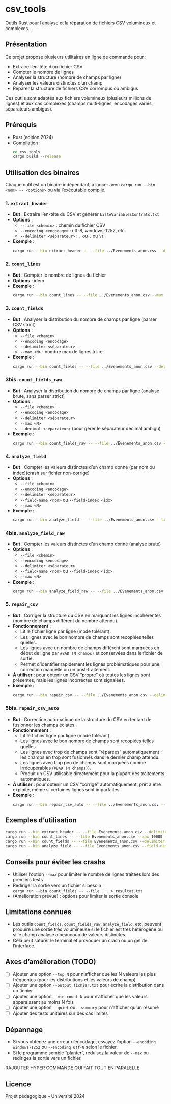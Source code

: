 # csv_tools

Outils Rust pour l’analyse et la réparation de fichiers CSV volumineux et complexes.

## Présentation

Ce projet propose plusieurs utilitaires en ligne de commande pour :
- Extraire l’en-tête d’un fichier CSV
- Compter le nombre de lignes
- Analyser la structure (nombre de champs par ligne)
- Analyser les valeurs distinctes d’un champ
- Réparer la structure de fichiers CSV corrompus ou ambigus

Ces outils sont adaptés aux fichiers volumineux (plusieurs millions de lignes) et aux cas complexes (champs multi-lignes, encodages variés, séparateurs ambigus).

## Prérequis

- Rust (edition 2024)
- Compilation :  
  ```sh
  cd csv_tools
  cargo build --release
  ```

## Utilisation des binaires

Chaque outil est un binaire indépendant, à lancer avec `cargo run --bin <nom> -- <options>` ou via l’exécutable compilé.

### 1. `extract_header`
- **But** : Extraire l’en-tête du CSV et générer `ListeVariablesContrats.txt`
- **Options** :
  - `--file <chemin>` : chemin du fichier CSV
  - `--encoding <encodage>` : utf-8, windows-1252, etc.
  - `--delimiter <séparateur>` : `,` ou `;` ou `\t`
- **Exemple** :
  ```sh
  cargo run --bin extract_header -- --file ../Evenements_anon.csv --delimiter ','
  ```

### 2. `count_lines`
- **But** : Compter le nombre de lignes du fichier
- **Options** : idem
- **Exemple** :
  ```sh
  cargo run --bin count_lines -- --file ../Evenements_anon.csv --max 10000 --delimiter ','
  ```

### 3. `count_fields`
- **But** : Analyser la distribution du nombre de champs par ligne (parser CSV strict)
- **Options** :
  - `--file <chemin>`
  - `--encoding <encodage>`
  - `--delimiter <séparateur>`
  - `--max <N>` : nombre max de lignes à lire
- **Exemple** :
  ```sh
  cargo run --bin count_fields -- --file ../Evenements_anon.csv --delimiter ',' --max 1000
  ```

### 3bis. `count_fields_raw`
- **But** : Analyser la distribution du nombre de champs par ligne (analyse brute, sans parser strict)
- **Options** :
  - `--file <chemin>`
  - `--encoding <encodage>`
  - `--delimiter <séparateur>`
  - `--max <N>`
  - `--decimal <séparateur>` (pour gérer le séparateur décimal ambigu)
- **Exemple** :
  ```sh
  cargo run --bin count_fields_raw -- --file ../Evenements_anon.csv --delimiter ',' --max 1000 --decimal ','
  ```

### 4. `analyze_field`
- **But** : Compter les valeurs distinctes d’un champ donné (par nom ou index)(crash sur fichier non-corrigé)
- **Options** :
  - `--file <chemin>`
  - `--encoding <encodage>`
  - `--delimiter <séparateur>`
  - `--field-name <nom>` ou `--field-index <idx>`
  - `--max <N>`
- **Exemple** :
  ```sh
  cargo run --bin analyze_field -- --file ../Evenements_anon.csv --field-name TYPE_EVENEMENT --max 1000 --delimiter ','
  ```

### 4bis. `analyze_field_raw`
- **But** : Compter les valeurs distinctes d’un champ donné (analyse brute)
- **Options** :
  - `--file <chemin>`
  - `--encoding <encodage>`
  - `--delimiter <séparateur>`
  - `--field-name <nom>` ou `--field-index <idx>`
  - `--max <N>`
- **Exemple** :
  ```sh
  cargo run --bin analyze_field_raw -- --file ../Evenements_anon.csv --field-index 2 --max 1000 --delimiter ','
  ```

### 5. `repair_csv`
- **But** : Corriger la structure du CSV en marquant les lignes incohérentes (nombre de champs différent du nombre attendu).
- **Fonctionnement** : 
  - Lit le fichier ligne par ligne (mode tolérant).
  - Les lignes avec le bon nombre de champs sont recopiées telles quelles.
  - Les lignes avec un nombre de champs différent sont marquées en début de ligne par `#BAD (N champs)` et conservées dans le fichier de sortie.
  - Permet d’identifier rapidement les lignes problématiques pour une correction manuelle ou un post-traitement.
- **À utiliser** : pour obtenir un CSV “propre” où toutes les lignes sont présentes, mais les lignes incorrectes sont signalées.
- **Exemple** :
  ```sh
  cargo run --bin repair_csv -- --file ../Evenements_anon.csv --delimiter ',' --output ../Evenements_anon_corrected.csv --expected-fields 93 --max 100000
  ```

### 5bis. `repair_csv_auto`
- **But** : Correction automatique de la structure du CSV en tentant de fusionner les champs éclatés.
- **Fonctionnement** :
  - Lit le fichier ligne par ligne (mode tolérant).
  - Les lignes avec le bon nombre de champs sont recopiées telles quelles.
  - Les lignes avec trop de champs sont “réparées” automatiquement : les champs en trop sont fusionnés dans le dernier champ attendu.
  - Les lignes avec trop peu de champs sont marquées comme irrécupérables (`#BAD (N champs)`).
  - Produit un CSV utilisable directement pour la plupart des traitements automatiques.
- **À utiliser** : pour obtenir un CSV “corrigé” automatiquement, prêt à être exploité, même si certaines lignes sont imparfaites.
- **Exemple** :
  ```sh
  cargo run --bin repair_csv_auto -- --file ../Evenements_anon.csv --delimiter ',' --output ../Evenements_anon_corrected_auto.csv --expected-fields 93 --max 100000
  ```

## Exemples d’utilisation

```sh
cargo run --bin extract_header -- --file Evenements_anon.csv --delimiter ','
cargo run --bin count_lines -- --file Evenements_anon.csv --max 10000 --delimiter ','
cargo run --bin count_fields -- --file Evenements_anon.csv --delimiter ',' --max 100000
cargo run --bin analyze_field -- --file Evenements_anon.csv --field-name "TYPE_EVENEMENT" --max 50000 --delimiter ','
```

## Conseils pour éviter les crashs

- Utiliser l’option `--max` pour limiter le nombre de lignes traitées lors des premiers tests
- Rediriger la sortie vers un fichier si besoin :  
  `cargo run --bin count_fields -- --file ... > resultat.txt`
- (Amélioration prévue) : options pour limiter la sortie console

## Limitations connues

- Les outils `count_fields`, `count_fields_raw`, `analyze_field`, etc. peuvent produire une sortie très volumineuse si le fichier est très hétérogène ou si le champ analysé a beaucoup de valeurs distinctes.
- Cela peut saturer le terminal et provoquer un crash ou un gel de l’interface.

## Axes d’amélioration (TODO)

- [ ] Ajouter une option `--top N` pour n’afficher que les N valeurs les plus fréquentes (pour les distributions et les valeurs de champ)
- [ ] Ajouter une option `--output fichier.txt` pour écrire la distribution dans un fichier
- [ ] Ajouter une option `--min-count N` pour n’afficher que les valeurs apparaissant au moins N fois
- [ ] Ajouter une option `--quiet` ou `--summary` pour n’afficher qu’un résumé
- [ ] Ajouter des tests unitaires sur des cas limites

## Dépannage

- Si vous obtenez une erreur d’encodage, essayez l’option `--encoding windows-1252` ou `--encoding utf-8` selon le fichier.
- Si le programme semble “planter”, réduisez la valeur de `--max` ou redirigez la sortie vers un fichier.

RAJOUTER HYPER COMMANDE QUI FAIT TOUT EN PARALELLE

## Licence

Projet pédagogique – Université 2024
